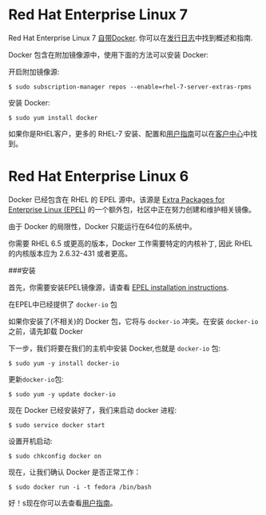 Red Hat Enterprise Linux 7
===

Red Hat Enterprise Linux 7 [自带Docker](https://access.redhat.com/site/products/red-hat-enterprise-linux/docker-and-containers). 你可以在[发行日志](https://access.redhat.com/site/documentation/en-US/Red_Hat_Enterprise_Linux/7/html/7.0_Release_Notes/chap-Red_Hat_Enterprise_Linux-7.0_Release_Notes-Linux_Containers_with_Docker_Format.html)中找到概述和指南.


Docker 包含在附加镜像源中，使用下面的方法可以安装 Docker:

开启附加镜像源:

    $ sudo subscription-manager repos --enable=rhel-7-server-extras-rpms
    
安装 Docker:

    $ sudo yum install docker

如果你是RHEL客户，更多的 RHEL-7 安装、配置和[用户指南](https://access.redhat.com/site/articles/881893)可以在[客户中心](https://access.redhat.com/)中找到。

Red Hat Enterprise Linux 6
===

Docker 已经包含在 RHEL 的 EPEL 源中。该源是 [Extra Packages for Enterprise Linux (EPEL)](https://fedoraproject.org/wiki/EPEL) 的一个额外包，社区中正在努力创建和维护相关镜像。

由于 Docker 的局限性，Docker 只能运行在64位的系统中。

你需要 RHEL 6.5 或更高的版本，Docker 工作需要特定的内核补丁, 因此 RHEL 的内核版本应为 2.6.32-431 或者更高。

###安装

首先，你需要安装EPEL镜像源，请查看 [EPEL installation instructions](https://fedoraproject.org/wiki/EPEL#How_can_I_use_these_extra_packages.3F).

在EPEL中已经提供了 `docker-io` 包

如果你安装了(不相关)的 Docker 包，它将与 `docker-io` 冲突。在安装 `docker-io` 之前，请先卸载 Docker

下一步，我们将要在我们的主机中安装 Docker,也就是 `docker-io` 包:

	$ sudo yum -y install docker-io

更新`docker-io`包:

	$ sudo yum -y update docker-io

现在 Docker 已经安装好了，我们来启动 docker 进程:

	$ sudo service docker start

设置开机启动:

	$ sudo chkconfig docker on

现在，让我们确认 Docker 是否正常工作：

	$ sudo docker run -i -t fedora /bin/bash

好！s现在你可以去查看[用户指南](../userguide/README.md)。